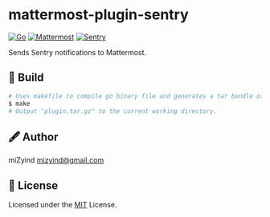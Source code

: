 # mattermost-plugin-sentry

[![Go](https://img.shields.io/github/go-mod/go-version/mizyind/mattermost-plugin-sentry?style=for-the-badge&label=&color=00add8&logo=go&logoColor=fff)](https://golang.org)
[![Mattermost](https://img.shields.io/badge/mattermost-0072c6?style=for-the-badge&logo=mattermost&logoColor=fff)](https://mattermost.com)
[![Sentry](https://img.shields.io/badge/sentry-584674?style=for-the-badge&logo=sentry&logoColor=fff)](https://sentry.io)

Sends Sentry notifications to Mattermost.

## 🔨 Build

```bash
# Uses makefile to compile go binary file and generates a tar bundle of the plugin for install.
$ make
# Output "plugin.tar.gz" to the current working directory.
```

## 🖋 Author

miZyind <mizyind@gmail.com>

## 📇 License

Licensed under the [MIT](LICENSE) License.
